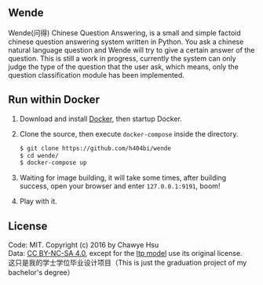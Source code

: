 Wende
---
Wende(问得) Chinese Question Answering, is a small and simple factoid
chinese question answering system written in Python. You ask a chinese
natural language question and Wende will try to give a certain answer
of the question. This is still a work in progress, currently the system
can only judge the type of the question that the user ask, which means,
only the question classification module has been implemented.

## Run within Docker

1. Download and install [Docker](https://www.docker.com/community-edition), then startup Docker.

2. Clone the source, then execute `docker-compose` inside the directory.
   ``` sh
   $ git clone https://github.com/h404bi/wende
   $ cd wende/
   $ docker-compose up
   ```

3. Waiting for image building, it will take some times, after building success, open your browser and enter `127.0.0.1:9191`, boom!

4. Play with it.

## License
Code: MIT. Copyright (c) 2016 by Chawye Hsu  
Data: [CC BY-NC-SA 4.0], except for the [ltp model] use its original license.  
这只是我的学士学位毕业设计项目（This is just the graduation project of my bachelor's degree）


[Anaconda]: https://www.continuum.io/downloads
[Microsoft Visual C++ Compiler for Python 2.7]: https://www.microsoft.com/en-us/download/details.aspx?id=44266
[pyltp]: https://github.com/HIT-SCIR/pyltp
[Git-Bash]: https://git-for-windows.github.io/
[原地址]: http://pan.baidu.com/share/link?shareid=1988562907&uk=2738088569
[百度云]: http://pan.baidu.com/s/1nv5ubJr
[CC BY-NC-SA 4.0]: https://creativecommons.org/licenses/by-nc-sa/4.0/
[ltp model]: https://github.com/HIT-SCIR/ltp#模型

